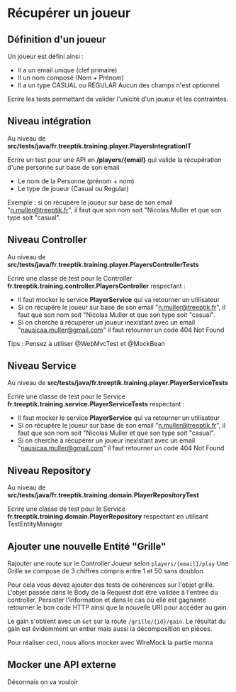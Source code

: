# Récupérer un joueur

## Définition d'un joueur

Un joueur est défini ainsi : 
- Il a un email unique (clef primaire)
- Il un nom composé (Nom + Prénom) 
- Il a un type CASUAL ou REGULAR
Aucun des champs n'est optionnel

Ecrire les tests permettant de valider l'unicité d'un joueur et les contraintes.

## Niveau intégration

Au niveau de **src/tests/java/fr.treeptik.training.player.PlayersIntegrationIT**

Ecrire un test pour une API en **/players/{email}** qui valide la récupération d'une personne sur base de son email
* Le nom de la Personne (prénom + nom)
* Le type de joueur (Casual ou Regular)

Exemple : si on récupére le joueur sur base de son email "n.muller@treeptik.fr",
il faut que son nom soit "Nicolas Muller et que son type soit "casual".

## Niveau Controller

Au niveau de **src/tests/java/fr.treeptik.training.player.PlayersControllerTests**

Ecrire une classe de test pour le Controller **fr.treeptik.training.controller.PlayersController** respectant :
* Il faut mocker le service **PlayerService** qui va retourner un utilisateur
* Si on récupére le joueur sur base de son email "n.muller@treeptik.fr",
  il faut que son nom soit "Nicolas Muller et que son type soit "casual".
* Si on cherche à récupérer un joueur inexistant avec un email "nausicaa.muller@gmail.com"
  il faut retourner un code 404 Not Found
  
Tips : Pensez à utiliser @WebMvcTest et @MockBean
  
## Niveau Service

Au niveau de **src/tests/java/fr.treeptik.training.player.PlayerServiceTests**

Ecrire une classe de test pour le Service **fr.treeptik.training.service.PlayerServiceTests** respectant :
* Il faut mocker le service **PlayerService** qui va retourner un utilisateur
* Si on récupére le joueur sur base de son email "n.muller@treeptik.fr",
  il faut que son nom soit "Nicolas Muller et que son type soit "casual".
* Si on cherche à récupérer un joueur inexistant avec un email "nausicaa.muller@gmail.com"
  il faut retourner un code 404 Not Found

## Niveau Repository

Au niveau de **src/tests/java/fr.treeptik.training.domain.PlayerRepositoryTest**

Ecrire une classe de test pour le Service **fr.treeptik.training.domain.PlayerRepository** respectant en utilisant 
TestEntityManager

## Ajouter une nouvelle Entité "Grille"

Rajouter une route sur le Controller Joueur selon `players/{email}/play`
Une Grille se compose de 3 chiffres compris entre 1 et 50 sans doublon.

Pour cela vous devez ajouter des tests de cohérences sur l'objet grille.
L'objet passée dans le Body de la Request doit être validée à l'entrée du controller.
Persister l'information et dans le cas où elle est gagnante retourner le bon code HTTP 
ainsi que la nouvelle URI pour accéder au gain.

Le gain s'obtient avec un `Get` sur la route `/grille/{id}/gain`.
Le résultat du gain est évidemment un entier mais aussi la décomposition en pièces.

Pour réaliser ceci, nous allons mocker avec WireMock la partie monna


## Mocker une API externe

Désormais on va vouloir 
